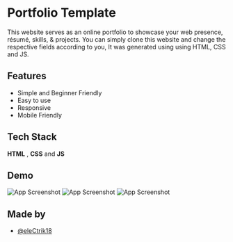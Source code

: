 
# Portfolio Template

This website serves as an online portfolio to showcase your web presence, résumé, skills, &  projects. You can simply clone this website and change the respective fields according to you, 
It was generated using using HTML, CSS and JS.


## Features

- Simple and Beginner Friendly
- Easy to use
- Responsive
- Mobile Friendly


  
## Tech Stack

**HTML** , **CSS** and **JS**



  
## Demo

![App Screenshot](https://user-images.githubusercontent.com/54989039/123522006-fd3edc00-d6d7-11eb-8877-eb6ce3b5f041.PNG)
![App Screenshot](https://user-images.githubusercontent.com/54989039/123522009-016af980-d6d8-11eb-9d4e-b9d82ea289e7.PNG)
![App Screenshot](https://user-images.githubusercontent.com/54989039/123522024-19427d80-d6d8-11eb-98c8-3f7760e4591d.PNG)

  
## Made by

- [@eleCtrik18](https://www.github.com/elecTrik18)

  
